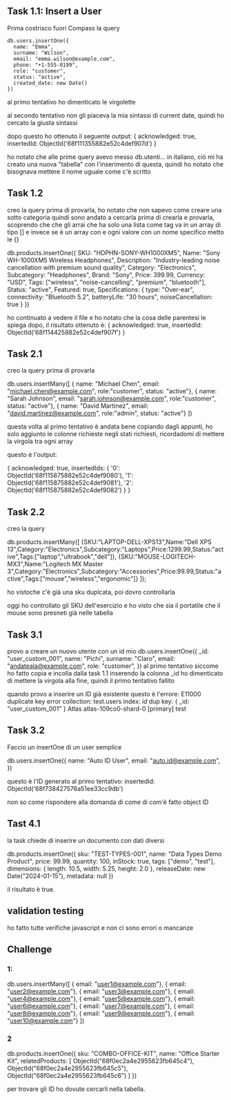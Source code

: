 ## Task 1.1: Insert a User
Prima costrisco fuori Compass la query
```
db.users.insertOne({
  name: "Emma",
  surname: "Wilson",
  email: "emma.wilson@example.com",
  phone: "+1-555-0199",
  role: "customer",
  status: "active",
  created_date: new Date()
})

```

al primo tentativo ho dimenticato le virgolette 

al secondo tentativo non gli piaceva la mia sintassi di current date, quindi ho cercato la giusta sintassi

dopo questo ho ottenuto il seguente output:
{
  acknowledged: true,
  insertedId: ObjectId('68f111355882e52c4def907d')
}

ho notato che alle prime query avevo messo db.utenti... in italiano, ciò mi ha creato una nuova "tabella" con l'inserimento di questa, quindi ho notato che bisognava mettere il nome uguale come c'è scritto 

## Task 1.2
creo la query prima di provarla, ho notato che non sapevo come creare una sotto categoria quindi sono andato a cercarla prima di crearla e provarla, scoprendo che che gli arrai che ha solo una lista come tag va in un array di tipo [] e invece se è un array con e ogni valore con un nome specifico metto le {}

db.products.insertOne({
  SKU: "HDPHN-SONY-WH1000XM5",
  Name: "Sony WH-1000XM5 Wireless Headphones",
  Description: "Industry-leading noise cancellation with premium sound quality",
  Category: "Electronics",
  Subcategory: "Headphones",
  Brand: "Sony",
  Price: 399.99,
  Currency: "USD",
  Tags: ["wireless", "noise-cancelling", "premium", "bluetooth"],
  Status: "active",
  Featured: true,
  Specifications: {
    type: "Over-ear",
    connectivity: "Bluetooth 5.2",
    batteryLife: "30 hours",
    noiseCancellation: true
  }
})

ho continuato a vedere il file e ho notato che la cosa delle parentesi le spiega dopo, il risultato ottenuto è:
{
  acknowledged: true,
  insertedId: ObjectId('68f114425882e52c4def907f')
}
## Task 2.1 

creo la query prima di provarla

db.users.insertMany([
  { name: "Michael Chen", email: "michael.chen@example.com", role:"customer", status: "active"},
  { name: "Sarah Johnson", email: "sarah.johnson@example.com", role:"customer", status: "active"},
  { name: "David Martinez", email: "david.martinez@example.com", role:"admin", status: "active"}
])

questa volta al primo tentativo è andata bene copiando dagli appunti, ho solo aggiunto le colonne richieste negli stati richiesti, ricordadomi di mettere la virgola tra ogni array

questo è l'output:

{
  acknowledged: true,
  insertedIds: {
    '0': ObjectId('68f115875882e52c4def9080'),
    '1': ObjectId('68f115875882e52c4def9081'),
    '2': ObjectId('68f115875882e52c4def9082')
  }
}

## Task 2.2

creo la query 

db.products.insertMany([
    {SKU:"LAPTOP-DELL-XPS13",Name:"Dell XPS 13",Category:"Electronics",Subcategory:"Laptops",Price:1299.99,Status:"active",Tags:["laptop","ultrabook","dell"]},
    {SKU:"MOUSE-LOGITECH-MX3",Name:"Logitech MX Master 3",Category:"Electronics",Subcategory:"Accessories",Price:99.99,Status:"active",Tags:["mouse","wireless","ergonomic"]}
]);

ho vistoche c'è già una sku duplcata, poi dovro controllarla

oggi ho controllato gli SKU dell'esercizio e ho visto che sia il portatile che il mouse sono presneti già nelle tabella 

## Task 3.1 

provo a creare un nuovo utente con un id mio 
db.users.insertOne({
  _id: "user_custom_001",
  name: "Pichi",
  surname: "Claro",
  email: "andateala@example.com",
  role: "customer",
})
al primo tentativo siccome ho fatto copia e incolla dalla task 1.1 inserendo la colonna _id ho dimenticato di mettere la virgola alla fine, quindi il primo tentativo fallito

quando provo a inserire un ID già esistente questo è l'errore:
E11000 duplicate key error collection: test.users index: _id_ dup key: { _id: "user_custom_001" }
Atlas atlas-109co0-shard-0 [primary] test

## Task 3.2

Faccio un insertOne di un user semplice

db.users.insertOne({
  name: "Auto ID User",
  email: "auto.id@example.com",
})

questo è l'ID generato al primo tentativo: insertedId: ObjectId('68f738427576a51ee33cc9db')

non so come rispondere alla domanda di come di com'è fatto object ID 

## Tast 4.1

la task chiede di inserire un documento con dati diversi

db.products.insertOne({
  sku: "TEST-TYPES-001",
  name: "Data Types Demo Product",
  price: 99.99,
  quantity: 100,
  inStock: true,
  tags: ["demo", "test"],
  dimensions: {
    length: 10.5,
    width: 5.25,
    height: 2.0
  },
  releaseDate: new Date("2024-01-15"),
  metadata: null
})

il risultato è true.

## validation testing

ho fatto tutte verifiche javascript e non ci sono errori o mancanze

## Challenge

### 1:

db.users.insertMany([
  { email: "user1@example.com"},
  { email: "user2@example.com"},
  { email: "user3@example.com"},
  { email: "user4@example.com"},
  { email: "user5@example.com"},
  { email: "user6@example.com"},
  { email: "user7@example.com"},
  { email: "user8@example.com"},
  { email: "user9@example.com"},
  { email: "user10@example.com"}
])


### 2

db.products.insertOne({
  sku: "COMBO-OFFICE-KIT",
  name: "Office Starter Kit",
  relatedProducts: [
    ObjectId("68f0ec2a4e2955623fb645c4"),
    ObjectId("68f0ec2a4e2955623fb645c5"),
    ObjectId("68f0ec2a4e2955623fb645c6")
  ]
})


per trovare gli ID ho dovute cercarli nella tabella.